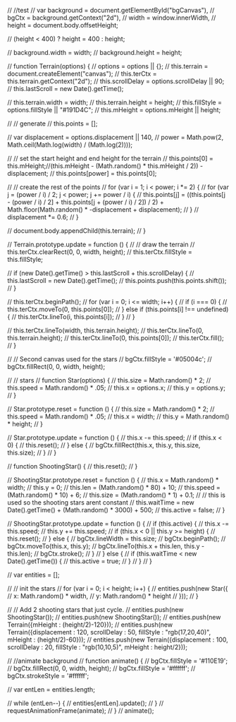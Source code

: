 // //test
// var background = document.getElementById("bgCanvas"),
// bgCtx = background.getContext("2d"),
// width = window.innerWidth,
// height = document.body.offsetHeight;

// (height < 400) ? height = 400 : height;

// background.width = width;
// background.height = height;

// function Terrain(options) {
// options = options || {};
// this.terrain = document.createElement("canvas");
// this.terCtx = this.terrain.getContext("2d");
// this.scrollDelay = options.scrollDelay || 90;
// this.lastScroll = new Date().getTime();

// this.terrain.width = width;
// this.terrain.height = height;
// this.fillStyle = options.fillStyle || "#191D4C";
// this.mHeight = options.mHeight || height;

// // generate
// this.points = [];

// var displacement = options.displacement || 140,
//     power = Math.pow(2, Math.ceil(Math.log(width) / (Math.log(2))));

// // set the start height and end height for the terrain
// this.points[0] = this.mHeight;//(this.mHeight - (Math.random() * this.mHeight / 2)) - displacement;
// this.points[power] = this.points[0];

// // create the rest of the points
// for (var i = 1; i < power; i *= 2) {
//     for (var j = (power / i) / 2; j < power; j += power / i) {
//         this.points[j] = ((this.points[j - (power / i) / 2] + this.points[j + (power / i) / 2]) / 2) + Math.floor(Math.random() * -displacement + displacement);
//     }
//     displacement *= 0.6;
// }

// document.body.appendChild(this.terrain);
// }

// Terrain.prototype.update = function () {
// // draw the terrain
// this.terCtx.clearRect(0, 0, width, height);
// this.terCtx.fillStyle = this.fillStyle;

// if (new Date().getTime() > this.lastScroll + this.scrollDelay) {
//     this.lastScroll = new Date().getTime();
//     this.points.push(this.points.shift());
// }

// this.terCtx.beginPath();
// for (var i = 0; i <= width; i++) {
//     if (i === 0) {
//         this.terCtx.moveTo(0, this.points[0]);
//     } else if (this.points[i] !== undefined) {
//         this.terCtx.lineTo(i, this.points[i]);
//     }
// }

// this.terCtx.lineTo(width, this.terrain.height);
// this.terCtx.lineTo(0, this.terrain.height);
// this.terCtx.lineTo(0, this.points[0]);
// this.terCtx.fill();
// }


// // Second canvas used for the stars
// bgCtx.fillStyle = '#05004c';
// bgCtx.fillRect(0, 0, width, height);

// // stars
// function Star(options) {
// this.size = Math.random() * 2;
// this.speed = Math.random() * .05;
// this.x = options.x;
// this.y = options.y;
// }

// Star.prototype.reset = function () {
// this.size = Math.random() * 2;
// this.speed = Math.random() * .05;
// this.x = width;
// this.y = Math.random() * height;
// }

// Star.prototype.update = function () {
// this.x -= this.speed;
// if (this.x < 0) {
//     this.reset();
// } else {
//     bgCtx.fillRect(this.x, this.y, this.size, this.size);
// }
// }

// function ShootingStar() {
// this.reset();
// }

// ShootingStar.prototype.reset = function () {
// this.x = Math.random() * width;
// this.y = 0;
// this.len = (Math.random() * 80) + 10;
// this.speed = (Math.random() * 10) + 6;
// this.size = (Math.random() * 1) + 0.1;
// // this is used so the shooting stars arent constant
// this.waitTime = new Date().getTime() + (Math.random() * 3000) + 500;
// this.active = false;
// }

// ShootingStar.prototype.update = function () {
// if (this.active) {
//     this.x -= this.speed;
//     this.y += this.speed;
//     if (this.x < 0 || this.y >= height) {
//         this.reset();
//     } else {
//         bgCtx.lineWidth = this.size;
//         bgCtx.beginPath();
//         bgCtx.moveTo(this.x, this.y);
//         bgCtx.lineTo(this.x + this.len, this.y - this.len);
//         bgCtx.stroke();
//     }
// } else {
//     if (this.waitTime < new Date().getTime()) {
//         this.active = true;
//     }
// }
// }

// var entities = [];

// // init the stars
// for (var i = 0; i < height; i++) {
// entities.push(new Star({
//     x: Math.random() * width,
//     y: Math.random() * height
// }));
// }

// // Add 2 shooting stars that just cycle.
// entities.push(new ShootingStar());
// entities.push(new ShootingStar());
// entities.push(new Terrain({mHeight : (height/2)-120}));
// entities.push(new Terrain({displacement : 120, scrollDelay : 50, fillStyle : "rgb(17,20,40)", mHeight : (height/2)-60}));
// entities.push(new Terrain({displacement : 100, scrollDelay : 20, fillStyle : "rgb(10,10,5)", mHeight : height/2}));

// //animate background
// function animate() {
// bgCtx.fillStyle = '#110E19';
// bgCtx.fillRect(0, 0, width, height);
// bgCtx.fillStyle = '#ffffff';
// bgCtx.strokeStyle = '#ffffff';

// var entLen = entities.length;

// while (entLen--) {
//     entities[entLen].update();
// }
// requestAnimationFrame(animate);
// }
// animate();

